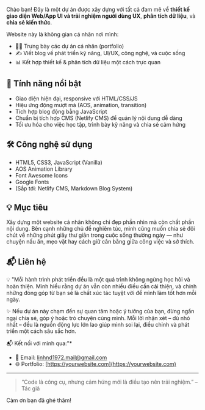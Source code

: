 Chào bạn! Đây là một dự án được xây dựng với tất cả đam mê về **thiết kế giao diện Web/App UI và trải nghiệm người dùng UX**, **phân tích dữ liệu**, và **chia sẻ kiến thức**.

Website này là không gian cá nhân nơi mình:
- 👨‍💻 Trưng bày các dự án cá nhân (portfolio)
- ✍️ Viết blog về phát triển kỹ năng, UI/UX, công nghệ, và cuộc sống
- 📊 Kết hợp thiết kế & phân tích dữ liệu một cách trực quan

## 🚀 Tính năng nổi bật

- Giao diện hiện đại, responsive với HTML/CSS/JS
- Hiệu ứng động mượt mà (AOS, animation, transition)
- Tích hợp blog động bằng JavaScript
- Chuẩn bị tích hợp CMS (Netlify CMS) để quản lý nội dung dễ dàng
- Tối ưu hóa cho việc học tập, trình bày kỹ năng và chia sẻ cảm hứng

## 🛠️ Công nghệ sử dụng

- HTML5, CSS3, JavaScript (Vanilla)
- AOS Animation Library
- Font Awesome Icons
- Google Fonts
- (Sắp tới: Netlify CMS, Markdown Blog System)

## 💡 Mục tiêu

Xây dựng một website cá nhân không chỉ đẹp phần nhìn mà còn chất phần nội dung.
Bên cạnh những chủ đề nghiêm túc, mình cũng muốn chia sẻ đôi chút về những phút giây thư giãn trong cuộc sống thường ngày — như chuyện nấu ăn, mẹo vặt hay cách giữ cân bằng giữa công việc và sở thích.
## 📬 Liên hệ

💡 "Mỗi hành trình phát triển đều là một quá trình không ngừng học hỏi và hoàn thiện. Mình hiểu rằng dự án vẫn còn nhiều điều cần cải thiện, và chính những đóng góp từ bạn sẽ là chất xúc tác tuyệt vời để mình làm tốt hơn mỗi ngày.

✨ Nếu dự án này chạm đến sự quan tâm hoặc ý tưởng của bạn, đừng ngần ngại chia sẻ, góp ý hoặc trò chuyện cùng mình. Mỗi lời nhận xét – dù nhỏ nhất – đều là nguồn động lực lớn lao giúp mình soi lại, điều chỉnh và phát triển một cách sâu sắc hơn.

📬 Kết nối với mình qua:"*

- 📧 Email: linhnd1972.mail@gmail.com
- 🌐 Portfolio: [https://yourwebsite.com](https://yourwebsite.com)

---

> “Code là công cụ, nhưng cảm hứng mới là điều tạo nên trải nghiệm.” – Tác giả

Cảm ơn bạn đã ghé thăm!